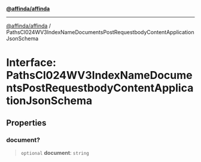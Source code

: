 [**@affinda/affinda**](../README.md)

***

[@affinda/affinda](../globals.md) / PathsCl024WV3IndexNameDocumentsPostRequestbodyContentApplicationJsonSchema

# Interface: PathsCl024WV3IndexNameDocumentsPostRequestbodyContentApplicationJsonSchema

## Properties

### document?

> `optional` **document**: `string`

